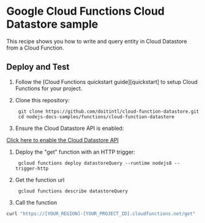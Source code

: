 # Google Cloud Functions Cloud Datastore sample

This recipe shows you how to write and query entity in Cloud Datastore from a
Cloud Function.

## Deploy and Test

1. Follow the [Cloud Functions quickstart guide][quickstart] to setup Cloud
Functions for your project.

1. Clone this repository:

        git clone https://github.com/doitintl/cloud-function-datastore.git
        cd nodejs-docs-samples/functions/cloud-function-datastore

1. Ensure the Cloud Datastore API is enabled:

  [Click here to enable the Cloud Datastore API](https://console.cloud.google.com/flows/enableapi?apiid=datastore.googleapis.com&redirect=https://github.com/GoogleCloudPlatform/nodejs-docs-samples/tree/master/functions/datastore)

1. Deploy the "get" function with an HTTP trigger:

        gcloud functions deploy datastoreQuery --runtime nodejs8 --trigger-http

1. Get the function url 

        gcloud functions describe datastoreQuery

1. Call the function

```bash
curl "https://[YOUR_REGION]-[YOUR_PROJECT_ID].cloudfunctions.net/get"
```